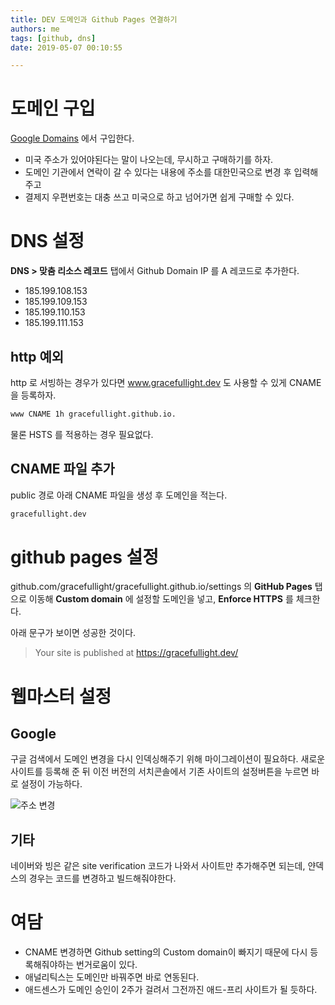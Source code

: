 ```yaml
---
title: DEV 도메인과 Github Pages 연결하기
authors: me
tags: [github, dns]
date: 2019-05-07 00:10:55

---
```


# 도메인 구입

[Google Domains](https://domains.google.com/m/registrar/search) 에서 구입한다.

- 미국 주소가 있어야된다는 말이 나오는데, 무시하고 구매하기를 하자.
- 도메인 기관에서 연락이 갈 수 있다는 내용에 주소를 대한민국으로 변경 후 입력해주고
- 결제지 우편번호는 대충 쓰고 미국으로 하고 넘어가면 쉽게 구매할 수 있다.

# DNS 설정

**DNS > 맞춤 리소스 레코드** 탭에서 Github Domain IP 를 A 레코드로 추가한다.

- 185.199.108.153
- 185.199.109.153
- 185.199.110.153
- 185.199.111.153

## http 예외

http 로 서빙하는 경우가 있다면 www.gracefullight.dev 도 사용할 수 있게 CNAME 을 등록하자.

```txt
www CNAME 1h gracefullight.github.io.
```

물론 HSTS 를 적용하는 경우 필요없다.

## CNAME 파일 추가

public 경로 아래 CNAME 파일을 생성 후 도메인을 적는다.

```txt CNAME
gracefullight.dev
```

# github pages 설정

github.com/gracefullight/gracefullight.github.io/settings 의 **GitHub Pages** 탭으로 이동해
**Custom domain** 에 설정할 도메인을 넣고, **Enforce HTTPS** 를 체크한다.

아래 문구가 보이면 성공한 것이다.

> Your site is published at https://gracefullight.dev/

# 웹마스터 설정

## Google

구글 검색에서 도메인 변경을 다시 인덱싱해주기 위해 마이그레이션이 필요하다.
새로운 사이트를 등록해 준 뒤 이전 버전의 서치콘솔에서 기존 사이트의 설정버튼을 누르면 바로 설정이 가능하다.

![주소 변경](https://i.imgur.com/ao5p5uZ.png)

## 기타

네이버와 빙은 같은 site verification 코드가 나와서 사이트만 추가해주면 되는데,
얀덱스의 경우는 코드를 변경하고 빌드해줘야한다.

# 여담

- CNAME 변경하면 Github setting의 Custom domain이 빠지기 때문에 다시 등록해줘야하는 번거로움이 있다.
- 애널리틱스는 도메인만 바꿔주면 바로 연동된다.
- 애드센스가 도메인 승인이 2주가 걸려서 그전까진 애드-프리 사이트가 될 듯하다.
